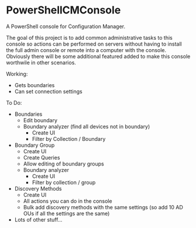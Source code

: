 # PowerShellCMConsole
A PowerShell console for Configuration Manager.

The goal of this project is to add common administrative tasks to this console so actions can be 
performed on servers without having to install the full admin console or remote into a computer
with the console. Obviously there will be some additional featured added to make this console
worthwile in other scenarios.

Working:
  - Gets boundaries
  - Can set connection settings 


To Do:
  - Boundaries
      - Edit boundary
      - Boundary analyzer (find all devices not in boundary)
         - Create UI
         - Filter by Collection / Boundary
  - Boundary Group
      - Create UI
      - Create Queries
      - Allow editing of boundary groups
      - Boundary analyzer
          - Create UI
          - Filter by collection / group
  - Discovery Methods
      - Create UI
      - All actions you can do in the console
      - Bulk add discovery methods with the same settings (so add 10 AD OUs if all the settings are the same)
  - Lots of other stuff...